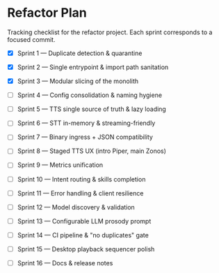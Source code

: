 # Refactor Plan

Tracking checklist for the refactor project.  Each sprint corresponds to a
focused commit.

- [x] Sprint 1 — Duplicate detection & quarantine
- [x] Sprint 2 — Single entrypoint & import path sanitation
- [x] Sprint 3 — Modular slicing of the monolith
- [ ] Sprint 4 — Config consolidation & naming hygiene
- [ ] Sprint 5 — TTS single source of truth & lazy loading
- [ ] Sprint 6 — STT in-memory & streaming-friendly
- [ ] Sprint 7 — Binary ingress + JSON compatibility
- [ ] Sprint 8 — Staged TTS UX (intro Piper, main Zonos)
- [ ] Sprint 9 — Metrics unification
- [ ] Sprint 10 — Intent routing & skills completion
- [ ] Sprint 11 — Error handling & client resilience
- [ ] Sprint 12 — Model discovery & validation
- [ ] Sprint 13 — Configurable LLM prosody prompt
- [ ] Sprint 14 — CI pipeline & "no duplicates" gate
- [ ] Sprint 15 — Desktop playback sequencer polish
- [ ] Sprint 16 — Docs & release notes

